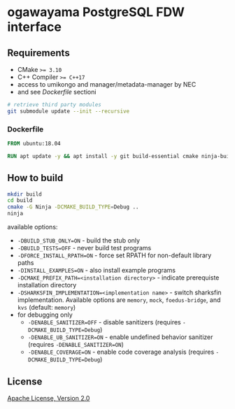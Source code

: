 # ogawayama PostgreSQL FDW interface

## Requirements

* CMake `>= 3.10`
* C++ Compiler `>= C++17`
* access to umikongo and manager/metadata-manager by NEC
* and see *Dockerfile* sectioni

```sh
# retrieve third party modules
git submodule update --init --recursive
```

### Dockerfile

```dockerfile
FROM ubuntu:18.04

RUN apt update -y && apt install -y git build-essential cmake ninja-build libboost-system-dev libboost-thread-dev libboost-serialization-dev libgoogle-glog-dev libgflags-dev
```

## How to build

```sh
mkdir build
cd build
cmake -G Ninja -DCMAKE_BUILD_TYPE=Debug ..
ninja
```

available options:
* `-DBUILD_STUB_ONLY=ON` - build the stub only
* `-DBUILD_TESTS=OFF` - never build test programs
* `-DFORCE_INSTALL_RPATH=ON` - force set RPATH for non-default library paths
* `-DINSTALL_EXAMPLES=ON` - also install example programs
* `-DCMAKE_PREFIX_PATH=<installation directory>` - indicate prerequiste installation directory
* `-DSHARKSFIN_IMPLEMENTATION=<implementation name>` - switch sharksfin implementation. Available options are `memory`, `mock`, `foedus-bridge`, and `kvs` (default: `memory`)
* for debugging only
  * `-DENABLE_SANITIZER=OFF` - disable sanitizers (requires `-DCMAKE_BUILD_TYPE=Debug`)
  * `-DENABLE_UB_SANITIZER=ON` - enable undefined behavior sanitizer (requires `-DENABLE_SANITIZER=ON`)
  * `-DENABLE_COVERAGE=ON` - enable code coverage analysis (requires `-DCMAKE_BUILD_TYPE=Debug`)

## License

[Apache License, Version 2.0](http://www.apache.org/licenses/LICENSE-2.0)
